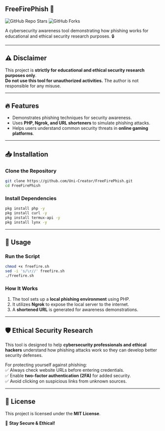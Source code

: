 ## FreeFirePhish 🚀  

![GitHub Repo Stars](https://img.shields.io/github/stars/Uni-Creator/FreeFirePhish?style=social)  ![GitHub Forks](https://img.shields.io/github/forks/Uni-Creator/FreeFirePhish?style=social)  

A cybersecurity awareness tool demonstrating how phishing works for educational and ethical security research purposes. 🔒  

---

## ⚠️ Disclaimer  
This project is **strictly for educational and ethical security research purposes only**.  
**Do not use this tool for unauthorized activities.** The author is not responsible for any misuse.  

---

## 🔥 Features  
- Demonstrates phishing techniques for security awareness.  
- Uses **PHP, Ngrok, and URL shorteners** to simulate phishing attacks.  
- Helps users understand common security threats in **online gaming platforms**.  

---

## 📥 Installation  

### **Clone the Repository**  
```bash
git clone https://github.com/Uni-Creator/FreeFirePhish.git
cd FreeFirePhish
```

### **Install Dependencies**  
```bash
pkg install php -y
pkg install curl -y
pkg install termux-api -y
pkg install lynx -y
```

---

## 🚀 Usage  

### **Run the Script**  
```bash
chmod +x freefire.sh
sed -i 's/\r//' freefire.sh
./freefire.sh
```

### **How It Works**  
1. The tool sets up a **local phishing environment** using PHP.  
2. It utilizes **Ngrok** to expose the local server to the internet.  
3. A **shortened URL** is generated for awareness demonstrations.  

---

## 🛡️ Ethical Security Research  
This tool is designed to help **cybersecurity professionals and ethical hackers** understand how phishing attacks work so they can develop better security defenses.  

For protecting yourself against phishing:  
✅ Always check website URLs before entering credentials.  
✅ Enable **two-factor authentication (2FA)** for added security.  
✅ Avoid clicking on suspicious links from unknown sources.  

---

## 📝 License  
This project is licensed under the **MIT License**.  

🚀 **Stay Secure & Ethical!**  
